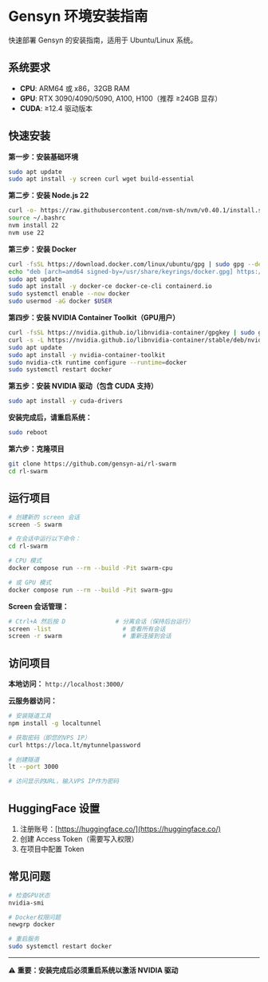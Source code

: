 # Gensyn 环境安装指南

快速部署 Gensyn 的安装指南，适用于 Ubuntu/Linux 系统。

## 系统要求

- **CPU**: ARM64 或 x86，32GB RAM
- **GPU**: RTX 3090/4090/5090, A100, H100（推荐 ≥24GB 显存）
- **CUDA**: ≥12.4 驱动版本

## 快速安装

**第一步：安装基础环境**
```bash
sudo apt update
sudo apt install -y screen curl wget build-essential
```

**第二步：安装 Node.js 22**
```bash
curl -o- https://raw.githubusercontent.com/nvm-sh/nvm/v0.40.1/install.sh | bash
source ~/.bashrc
nvm install 22
nvm use 22
```

**第三步：安装 Docker**
```bash
curl -fsSL https://download.docker.com/linux/ubuntu/gpg | sudo gpg --dearmor -o /usr/share/keyrings/docker.gpg
echo "deb [arch=amd64 signed-by=/usr/share/keyrings/docker.gpg] https://download.docker.com/linux/ubuntu $(lsb_release -cs) stable" | sudo tee /etc/apt/sources.list.d/docker.list
sudo apt update
sudo apt install -y docker-ce docker-ce-cli containerd.io
sudo systemctl enable --now docker
sudo usermod -aG docker $USER
```

**第四步：安装 NVIDIA Container Toolkit（GPU用户）**
```bash
curl -fsSL https://nvidia.github.io/libnvidia-container/gpgkey | sudo gpg --dearmor -o /usr/share/keyrings/nvidia-container-toolkit-keyring.gpg
curl -s -L https://nvidia.github.io/libnvidia-container/stable/deb/nvidia-container-toolkit.list | sed 's#deb https://#deb [signed-by=/usr/share/keyrings/nvidia-container-toolkit-keyring.gpg] https://#g' | sudo tee /etc/apt/sources.list.d/nvidia-container-toolkit.list
sudo apt update
sudo apt install -y nvidia-container-toolkit
sudo nvidia-ctk runtime configure --runtime=docker
sudo systemctl restart docker
```

**第五步：安装 NVIDIA 驱动（包含 CUDA 支持）**
```bash
sudo apt install -y cuda-drivers
```

**安装完成后，请重启系统：**
```bash
sudo reboot
```

**第六步：克隆项目**
```bash
git clone https://github.com/gensyn-ai/rl-swarm
cd rl-swarm
```

## 运行项目

```bash
# 创建新的 screen 会话
screen -S swarm

# 在会话中运行以下命令：
cd rl-swarm

# CPU 模式
docker compose run --rm --build -Pit swarm-cpu

# 或 GPU 模式
docker compose run --rm --build -Pit swarm-gpu
```

**Screen 会话管理：**
```bash
# Ctrl+A 然后按 D              # 分离会话（保持后台运行）
screen -list                    # 查看所有会话
screen -r swarm                 # 重新连接到会话
```

## 访问项目

**本地访问：** `http://localhost:3000/`

**云服务器访问：**
```bash
# 安装隧道工具
npm install -g localtunnel

# 获取密码（即您的VPS IP）
curl https://loca.lt/mytunnelpassword

# 创建隧道
lt --port 3000

# 访问显示的URL，输入VPS IP作为密码
```

## HuggingFace 设置

1. 注册账号：[https://huggingface.co/](https://huggingface.co/)
2. 创建 Access Token（需要写入权限）
3. 在项目中配置 Token

## 常见问题

```bash
# 检查GPU状态
nvidia-smi

# Docker权限问题
newgrp docker

# 重启服务
sudo systemctl restart docker
```

---
⚠️ **重要：安装完成后必须重启系统以激活 NVIDIA 驱动** 